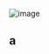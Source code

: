 ![image](https://github.com/user-attachments/assets/a4ba5534-11af-4bf4-bc8c-5fac17af0fb0)

## a
```
